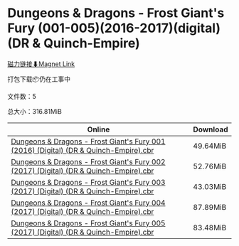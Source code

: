 # Dungeons & Dragons - Frost Giant's Fury (001-005)(2016-2017)(digital)(DR & Quinch-Empire)

[磁力链接⬇Magnet Link](magnet:?xt=urn:btih:2ee6c1d154ba4973e6740a9d13a568517dda83ba&dn=Dungeons%20%26%20Dragons%20-%20Frost%20Giant%27s%20Fury%20%28001-005%29%282016-2017%29%28digital%29%28DR%20%26%20Quinch-Empire%29)

打包下载📦仍在工事中

文件数：5

总大小：316.81MiB

Online | Download
--- | ---
[Dungeons & Dragons - Frost Giant's Fury 001 (2016) (Digital) (DR & Quinch-Empire).cbr](https://github.com/alicewish/markdown/blob/master/comic/Dungeons-Dragons-Frost-Giants-Fury-001-2016-Digital-DR-Quinch-Empire-cbr.md) | 49.64MiB
[Dungeons & Dragons - Frost Giant's Fury 002 (2017) (Digital) (DR & Quinch-Empire).cbr](https://github.com/alicewish/markdown/blob/master/comic/Dungeons-Dragons-Frost-Giants-Fury-002-2017-Digital-DR-Quinch-Empire-cbr.md) | 52.76MiB
[Dungeons & Dragons - Frost Giant's Fury 003 (2017) (Digital) (DR & Quinch-Empire).cbr](https://github.com/alicewish/markdown/blob/master/comic/Dungeons-Dragons-Frost-Giants-Fury-003-2017-Digital-DR-Quinch-Empire-cbr.md) | 43.03MiB
[Dungeons & Dragons - Frost Giant's Fury 004 (2017) (Digital) (DR & Quinch-Empire).cbr](https://github.com/alicewish/markdown/blob/master/comic/Dungeons-Dragons-Frost-Giants-Fury-004-2017-Digital-DR-Quinch-Empire-cbr.md) | 87.89MiB
[Dungeons & Dragons - Frost Giant's Fury 005 (2017) (Digital) (DR & Quinch-Empire).cbr](https://github.com/alicewish/markdown/blob/master/comic/Dungeons-Dragons-Frost-Giants-Fury-005-2017-Digital-DR-Quinch-Empire-cbr.md) | 83.48MiB